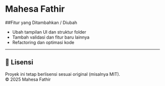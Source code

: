 #  Mahesa Fathir



##Fitur yang Ditambahkan / Diubah
- Ubah tampilan UI dan struktur folder
- Tambah validasi dan fitur baru lainnya
- Refactoring dan optimasi kode

---

## 📄 Lisensi
Proyek ini tetap berlisensi sesuai original (misalnya MIT).  
© 2025 Mahesa Fathir 

